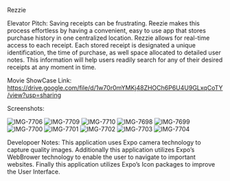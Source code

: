 Rezzie

Elevator Pitch:
Saving receipts can be frustrating. Reezie makes this process effortless by having a convenient, easy to use app that stores purchase history in one centralized location. Rezzie allows for real-time access to each receipt. Each stored receipt is designated a unique identification, the time of purchase, as well space allocated to detailed user notes. This information will help users readily search for any of their desired receipts at any moment in time. 

Movie ShowCase Link: https://drive.google.com/file/d/1w70r0mYMKj48ZHOCh6P6U4U9GLxqCoTY/view?usp=sharing 

Screenshots:


![IMG-7706](https://user-images.githubusercontent.com/31777333/141425393-5237b216-15e1-4c6a-a17e-586f5026a5e4.PNG)
![IMG-7709](https://user-images.githubusercontent.com/31777333/141425394-5f722936-7a69-4e83-b679-c6b75fca7056.PNG)
![IMG-7710](https://user-images.githubusercontent.com/31777333/141425395-bcdaac97-b588-43d4-b7ec-6760b855550a.PNG)
![IMG-7698](https://user-images.githubusercontent.com/31777333/141425397-60bd6813-b496-4d1d-8ec2-bd718027dd83.PNG)
![IMG-7699](https://user-images.githubusercontent.com/31777333/141425398-f5a753ed-45c8-48be-bf4c-abf1cf1daa98.PNG)
![IMG-7700](https://user-images.githubusercontent.com/31777333/141425400-0aa2aa4d-3a8c-4a38-b99e-ea7873ecf6da.PNG)
![IMG-7701](https://user-images.githubusercontent.com/31777333/141425401-17eda6ee-2488-42ad-bc06-7bc7848ef208.PNG)
![IMG-7702](https://user-images.githubusercontent.com/31777333/141425403-e62e5124-28ec-4876-af8d-1b176d2b2828.PNG)
![IMG-7703](https://user-images.githubusercontent.com/31777333/141425404-ef7e4a79-6090-4f91-abba-f2c8f483785f.PNG)
![IMG-7704](https://user-images.githubusercontent.com/31777333/141425405-6533943c-0cd4-4329-9c19-274a02294b66.PNG)

Developoer Notes:
This application uses Expo camera technology to capture quality images. Additionally this application utilizes Expo’s WebBrower technology to enable the user to navigate to important websites. Finally this application utilizes Expo’s Icon packages to improve the User Interface.  
